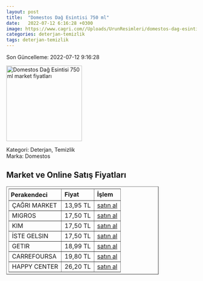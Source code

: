 ```yaml
---
layout: post
title:  "Domestos Dağ Esintisi 750 ml"
date:   2022-07-12 6:16:28 +0300
image: https://www.cagri.com//Uploads/UrunResimleri/domestos-dag-esintisi-750-ml-f7984f.jpg
categories: deterjan-temizlik
tags: deterjan-temizlik
---
```


Son Güncelleme: 2022-07-12 9:16:28

<img src="https://www.cagri.com//Uploads/UrunResimleri/domestos-dag-esintisi-750-ml-f7984f.jpg" width="200" alt="Domestos Dağ Esintisi 750 ml market fiyatları" />

Kategori: Deterjan, Temizlik
<br />
Marka: Domestos

<h2>Market ve Online Satış Fiyatları</h2>

<table border="1" style="padding: 5px;width:80%;">
  <tr>
    <td style="padding: 5px;"><strong>Perakendeci</strong></td>
    <td><strong>Fiyat</strong></td>
    <td><strong>İşlem</strong></td>
  </tr>
  <tr>
              <td title="Çağrı Market">ÇAĞRI MARKET</td>
              <td>13,95 TL</td>
              <td><a title="Çağrı Market" target="_blank" href="https://www.cagri.com/domestos-dag-esintisi-810-gr">satın al</a></td>
            </tr><tr>
              <td title="Migros">MIGROS</td>
              <td>17,50 TL</td>
              <td><a title="Migros" target="_blank" href="https://www.migros.com.tr/domestos-camasir-suyu-dag-esintisi-750-ml-p-1d25103">satın al</a></td>
            </tr><tr>
              <td title="Kim">KIM</td>
              <td>17,50 TL</td>
              <td><a title="Kim" target="_blank" href="https://www.kimgeldi.com/domestos-750-ml-dag-esintisi">satın al</a></td>
            </tr><tr>
              <td title="İste Gelsin">İSTE GELSIN</td>
              <td>17,50 TL</td>
              <td><a title="İste Gelsin" target="_blank" href="https://www.istegelsin.com/urun/domestos-dag-esintisi-750-ml-camasir-suyu-_UNI98-AD">satın al</a></td>
            </tr><tr>
              <td title="Getir">GETIR</td>
              <td>18,99 TL</td>
              <td><a title="Getir" target="_blank" href="https://getir.com/urun/domestos-yogun-kivamli-camasir-suyu-dag-esintisi-fz2OLCRl15/">satın al</a></td>
            </tr><tr>
              <td title="CarrefourSA">CARREFOURSA</td>
              <td>19,80 TL</td>
              <td><a title="CarrefourSA" target="_blank" href="https://www.carrefoursa.com/domestos-yogun-kivamli-camasir-suyu-dag-esintisi-maksimum-hijyen-750-ml-p-30026681">satın al</a></td>
            </tr><tr>
              <td title="Happy Center">HAPPY CENTER</td>
              <td>26,20 TL</td>
              <td><a title="Happy Center" target="_blank" href="https://www.happycenter.com.tr/Domestos_Dag_810_Gr__Kar_Beyazi_810_Gr">satın al</a></td>
            </tr>
</table>
